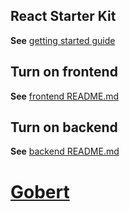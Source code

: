 ## React Starter Kit
**See** [getting started guide](./docs/getting-started.md)

## Turn on frontend
**See** [frontend README.md](./client/README.md)

## Turn on backend
**See** [backend README.md](./server/README.md)

# [Gobert](https://gobert.herokuapp.com/)
